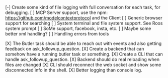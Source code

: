 [-] Create some kind of file logging with full conversation for each task, for debugging. <!-- Utility created in backend/src/utils/logger.ts. Next step: Integration. -->
[ ] MCP Server support, use the npm: https://github.com/modelcontextprotocol and the Client
[ ] Generic browser support for searching
[ ] System terminal and file system support. See Roos system prompt
[ ] SoMe support, facebook, insta, etc.
[ ] Maybe some better xml handling?
[ ] Handling errors from tools

[X] The Butler task should be able to reach out with events and also getting feedback on ask_followup_question.
[X] Create a backend that can somehow have a running butler task or something.
[X] Create a CLI that can handle ask_followup_question.
[X] Backend should do real reloading when files are changed
[X] CLI should reconnect the web socket and show some disconnected info in the shell.
[X] Better logging than console log.